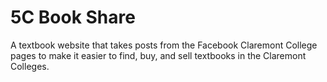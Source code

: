 # 5C Book Share 

A textbook website that takes posts from the Facebook Claremont College pages to make it easier to find, buy, and sell textbooks in the Claremont Colleges. 
